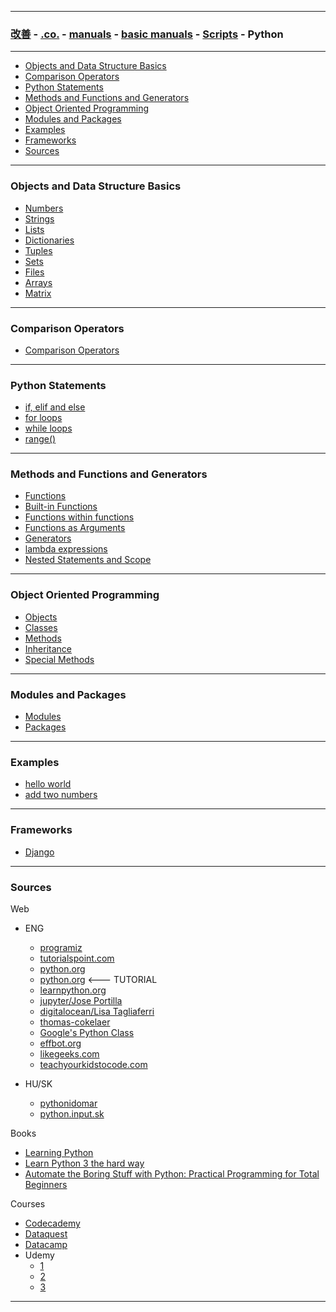 
---

### [改善](https://github.com/ttltrk/0C/blob/master/README.MD) - [.co.](https://github.com/ttltrk/PRG/blob/master/CODING.MD) - [manuals](https://github.com/ttltrk/PRG/blob/master/MAN.MD) - [basic manuals](https://github.com/ttltrk/PRG/blob/master/MANUALS.MD) - [Scripts](https://github.com/ttltrk/PRG/blob/master/PY/DOC/SC/SC.MD) - Python

---

* <a href="#1">Objects and Data Structure Basics</a>
* <a href="#2">Comparison Operators</a>
* <a href="#3">Python Statements</a>
* <a href="#4">Methods and Functions and Generators</a>
* <a href="#5">Object Oriented Programming</a>
* <a href="#6">Modules and Packages</a>
* <a href="#x">Examples</a>
* <a href="#z">Frameworks</a>
* <a href="#y">Sources</a>

---

<h3 id="1">Objects and Data Structure Basics</h3>

  * [Numbers](https://github.com/ttltrk/PRG/blob/master/PY/DOC/OPYM/01_OBJ_DS/NUMBERS/NUMBERS.MD)
  * [Strings](https://github.com/ttltrk/PRG/blob/master/PY/DOC/OPYM/01_OBJ_DS/STRINGS/STRINGS.MD)
  * [Lists](https://github.com/ttltrk/PRG/blob/master/PY/DOC/OPYM/01_OBJ_DS/LISTS/LISTS.MD)
  * [Dictionaries](https://github.com/ttltrk/PRG/blob/master/PY/DOC/OPYM/01_OBJ_DS/DICT/DICTIONARIES.MD)
  * [Tuples](https://github.com/ttltrk/PRG/blob/master/PY/DOC/OPYM/01_OBJ_DS/TUPLES/TUPLES.MD)
  * [Sets](https://github.com/ttltrk/PRG/blob/master/PY/DOC/OPYM/01_OBJ_DS/SETS/SETS.MD)
  * [Files](https://github.com/ttltrk/PRG/blob/master/PY/DOC/OPYM/01_OBJ_DS/FILES/FILES.MD)
  * [Arrays]()
  * [Matrix]()
  
---
  
<h3 id="2">Comparison Operators</h3>

  * [Comparison Operators](https://github.com/ttltrk/PRG/blob/master/PY/DOC/OPYM/02_COM_OP/COMP_OP.MD)
  
---
  
<h3 id="3">Python Statements</h3>

  * [if, elif and else](https://github.com/ttltrk/PRG/blob/master/PY/DOC/OPYM/03_PY_ST/IF/IF_ELIF_ELSE.MD)
  * [for loops](https://github.com/ttltrk/PRG/blob/master/PY/DOC/OPYM/03_PY_ST/FOR/FOR.MD)
  * [while loops](https://github.com/ttltrk/PRG/blob/master/PY/DOC/OPYM/03_PY_ST/WHILE/WHILE.MD)
  * [range()](https://github.com/ttltrk/PRG/blob/master/PY/DOC/OPYM/03_PY_ST/RANGE/RANGE.MD)

---
  
<h3 id="4">Methods and Functions and Generators</h3>

  * [Functions](https://github.com/ttltrk/PRG/blob/master/PY/DOC/OPYM/04_MET_FUN/FUNCTIONS/FUNCTIONS.MD)
  * [Built-in Functions](https://github.com/ttltrk/PRG/blob/master/PY/DOC/OPYM/04_MET_FUN/FUNCTIONS/BUILT_IN_FUNCTIONS.MD)
  * [Functions within functions](https://github.com/ttltrk/PRG/blob/master/PY/DOC/OPYM/04_MET_FUN/FUNCTIONS/FUNC_IN_FUNC.MD)
  * [Functions as Arguments](https://github.com/ttltrk/PRG/blob/master/PY/DOC/OPYM/04_MET_FUN/FUNCTIONS/FUNC_ARG.MD)
  * [Generators](https://github.com/ttltrk/PRG/blob/master/PY/DOC/OPYM/04_MET_FUN/GENERATORS/GENERATORS.MD)
  * [lambda expressions](https://github.com/ttltrk/PRG/blob/master/PY/DOC/OPYM/04_MET_FUN/LAMBDA/LAMBDA.MD)
  * [Nested Statements and Scope]()
  
---  
  
<h3 id="5">Object Oriented Programming</h3>

  * [Objects](https://github.com/ttltrk/PRG/blob/master/PY/DOC/OPYM/05_OOP/OBJECTS/OBJECTS.MD)
  * [Classes](https://github.com/ttltrk/PRG/blob/master/PY/DOC/OPYM/05_OOP/CLASSES/CLASSES.MD)
  * [Methods](https://github.com/ttltrk/PRG/blob/master/PY/DOC/OPYM/05_OOP/METHODS/METHODS.MD)
  * [Inheritance](https://github.com/ttltrk/PRG/blob/master/PY/DOC/OPYM/05_OOP/INHERITANCE/INHERITANCE.MD)
  * [Special Methods](https://github.com/ttltrk/PRG/blob/master/PY/DOC/OPYM/05_OOP/SPE_MET/SPE_MET.MD)

---

<h3 id="6">Modules and Packages</h3>

  * [Modules](https://github.com/ttltrk/PRG/blob/master/PY/DOC/OPYM/07_MOD_PACK/MOD_PACK/MOD_PACK.MD)
  * [Packages](https://github.com/ttltrk/PRG/blob/master/PY/DOC/OPYM/07_MOD_PACK/MOD_PACK/MOD_PACK.MD)
  
---
  
<h3 id="x">Examples</h3>

  * [hello world](https://github.com/ttltrk/PRG/blob/master/PY/DOC/OPYM/999_EXAMPLES/01_HW/helloworld.MD)
  * [add two numbers](https://github.com/ttltrk/PRG/blob/master/PY/DOC/OPYM/999_EXAMPLES/02_ADD2N/ADD2N.MD)
  
---

<h3 id="z">Frameworks</h3>

  * [Django](https://github.com/ttltrk/PRG/blob/master/DJANGO/DOC/BDJM/BDJM.MD)

---
  
<h3 id="y">Sources</h3>

Web
  
  + ENG
  
    * [programiz](https://www.programiz.com/python-programming#tutorial)
    * [tutorialspoint.com](https://www.tutorialspoint.com/python3/index.htm)
    * [python.org](https://python.org)
    * [python.org](https://docs.python.org/3/tutorial/index.html) <--- TUTORIAL
    * [learnpython.org](https://www.learnpython.org/)
    * [jupyter/Jose Portilla](http://nbviewer.jupyter.org/github/jmportilla/Complete-Python-Bootcamp/tree/master/)
    * [digitalocean/Lisa Tagliaferri](https://www.digitalocean.com/community/users/ltagliaferri) 
    * [thomas-cokelaer](http://thomas-cokelaer.info/tutorials/python/index.html) 
    * [Google's Python Class](https://developers.google.com/edu/python/) 
    * [effbot.org](http://effbot.org/zone/librarybook-index.htm) 
    * [likegeeks.com](https://likegeeks.com/python-programming-basics/) 
    * [teachyourkidstocode.com](http://teachyourkidstocode.com/) 
  
  + HU/SK
  
    * [pythonidomar](https://pythonidomar.wordpress.com/)
    * [python.input.sk](http://python.input.sk) 
  
Books

  * [Learning Python](https://books.google.sk/books/about/Learning_Python.html?id=ftA0yk1Z92wC&printsec=frontcover&source=kp_read_button&redir_esc=y#v=onepage&q&f=false)
  * [Learn Python 3 the hard way](https://books.google.sk/books/about/Learn_Python_3_the_Hard_Way.html?id=93YpDwAAQBAJ&printsec=frontcover&source=kp_read_button&redir_esc=y#v=onepage&q&f=false)
  * [Automate the Boring Stuff with Python: Practical Programming for Total Beginners](https://books.google.sk/books/about/Automate_the_Boring_Stuff_with_Python.html?id=UEu0CAAAQBAJ&printsec=frontcover&source=kp_read_button&redir_esc=y#v=onepage&q&f=false)
  
Courses

  * [Codecademy](https://www.codecademy.com/learn/learn-python)
  * [Dataquest](https://www.dataquest.io/dashboard)
  * [Datacamp](https://www.datacamp.com/home)
  * Udemy
    - [1]()
    - [2]()
    - [3]()
    
---
   





